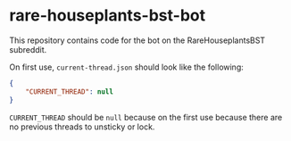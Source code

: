 # rare-houseplants-bst-bot

This repository contains code for the bot on the RareHouseplantsBST subreddit.

On first use, `current-thread.json` should look like the following:

```json
{
    "CURRENT_THREAD": null
}
```

`CURRENT_THREAD` should be `null` because on the first use because there are no previous threads to unsticky or lock.
